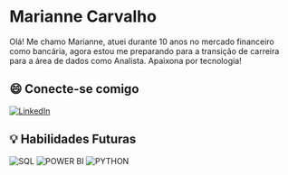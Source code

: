 # Marianne Carvalho

Olá!
Me chamo Marianne, atuei durante 10 anos no mercado financeiro como bancária, agora estou me preparando para a transição de carreira para a área de dados como Analista. Apaixona por tecnologia!

## 😄 Conecte-se comigo 
[![LinkedIn](https://img.shields.io/badge/LinkedIn-0077B5?style=for-the-badge&logo=linkedin&logoColor=white)](https://www.linkedin.com/in/marianne-carvalho-31b0b7ba) 

## 💡 Habilidades Futuras

![SQL](https://img.shields.io/badge/SQL-007ACC?style=for-the-badge&logo=visual-studio-code&logoColor=white)
![POWER BI](https://img.shields.io/badge/POWERBI-007ACC?style=for-the-badge&logo=visual-studio-code&logoColor=white)
![PYTHON](https://img.shields.io/badge/PYTHON-007ACC?style=for-the-badge&logo=visual-studio-code&logoColor=white)
